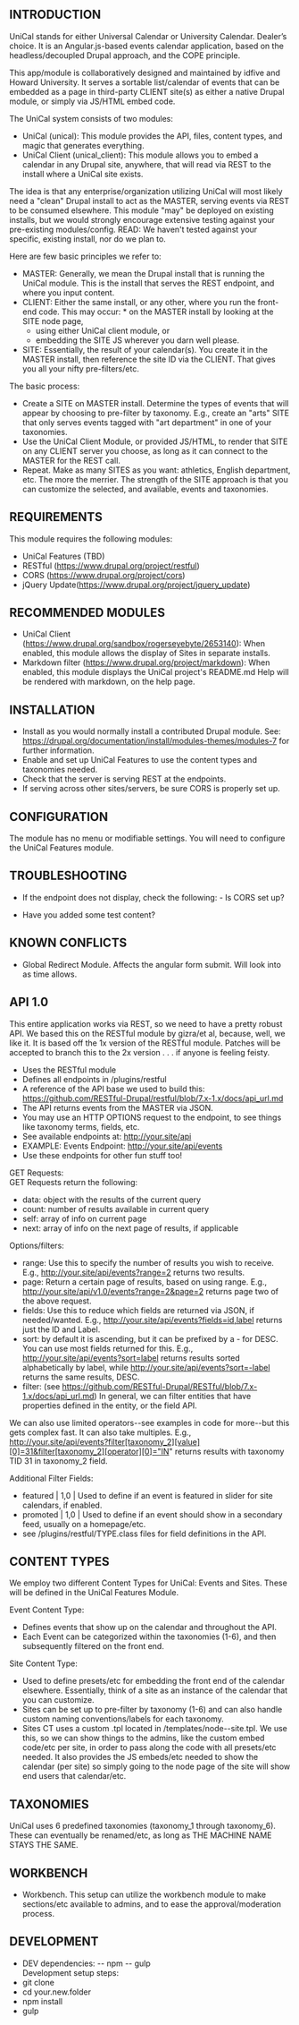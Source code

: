 INTRODUCTION
------------  
UniCal stands for either Universal Calendar or University Calendar. Dealer’s
choice. It is an Angular.js-based events calendar application, based on the
headless/decoupled Drupal approach, and the COPE principle.  

This app/module is collaboratively designed and maintained by idfive and Howard
University. It serves a sortable list/calendar of events that can be embedded as
a page in third-party CLIENT site(s) as either a native Drupal module, or simply
via JS/HTML embed code.

The UniCal system consists of two modules:  

* UniCal (unical): This module provides the API, files, content types, and magic
  that generates everything.
* UniCal Client (unical_client): This module allows you to embed a calendar in
  any Drupal site, anywhere, that will read via REST to the install where a
  UniCal site exists.  

The idea is that any enterprise/organization utilizing UniCal will most likely
need a "clean" Drupal install to act as the MASTER, serving events via REST to
be consumed elsewhere. This module "may" be deployed on existing installs, but
we would strongly encourage extensive testing against your pre-existing
modules/config. READ: We haven't tested against your specific, existing install,
nor do we plan to.  

Here are few basic principles we refer to:
* MASTER: Generally, we mean the Drupal install that is running the UniCal
  module. This is the install that serves the REST endpoint, and where you input
  content.
* CLIENT: Either the same install, or any other, where you run the front-end code.
  This may occur: * on the MASTER install by looking at the SITE node page,
  - using either UniCal client module, or 
  - embedding the SITE JS wherever you darn well please.
* SITE: Essentially, the result of your calendar(s). You create it in the MASTER
  install, then reference the site ID via the CLIENT. That gives you all your
  nifty pre-filters/etc.  

The basic process:
* Create a SITE on MASTER install. Determine the types of   events that will
  appear by choosing to pre-filter by taxonomy. E.g., create an "arts" SITE that
  only serves events tagged with "art department" in one of your taxonomies.
* Use the UniCal Client Module, or provided JS/HTML, to render that SITE on any
  CLIENT server you choose, as long as it can connect to the MASTER for the REST
  call.
* Repeat. Make as many SITES as you want: athletics, English department, etc.
  The more the merrier. The strength of the SITE approach is that you can
  customize the selected, and available, events and taxonomies.  

REQUIREMENTS
------------  
This module requires the following modules:   
* UniCal Features (TBD)  
* RESTful (https://www.drupal.org/project/restful)  
* CORS (https://www.drupal.org/project/cors)  
* jQuery Update(https://www.drupal.org/project/jquery_update)  

RECOMMENDED MODULES
-------------------   
* UniCal Client (https://www.drupal.org/sandbox/rogerseyebyte/2653140): When
  enabled, this module allows the display of Sites in separate installs.  
* Markdown filter (https://www.drupal.org/project/markdown): When enabled, this
  module displays the UniCal project's README.md Help will be rendered with
  markdown, on the help page.  

INSTALLATION
------------  
* Install as you would normally install a contributed Drupal module. See:  
  https://drupal.org/documentation/install/modules-themes/modules-7 for further
  information.
* Enable and set up UniCal Features to use the content types and taxonomies needed.
* Check that the server is serving REST at the endpoints.
* If serving across other sites/servers, be sure CORS is properly set up.  

CONFIGURATION
-------------  
The module has no menu or modifiable settings. You will need to configure the
UniCal Features module.  

TROUBLESHOOTING
---------------  
* If the endpoint does not display, check the following:   - Is CORS set up?   
- Have you added some test content?   

KNOWN CONFLICTS
---------------  
* Global Redirect Module. Affects the angular form submit. Will look into as time
  allows.    

API 1.0
-------
This entire application works via REST, so we need to have a pretty robust API.
We based this on the RESTful module by gizra/et al, because, well, we like it.
It is based off the 1x version of the RESTful module. Patches will be accepted
to branch this to the 2x version . . . if anyone is feeling feisty.
* Uses the RESTful module
* Defines all endpoints in /plugins/restful
* A reference of the API base we used to build this:
  https://github.com/RESTful-Drupal/restful/blob/7.x-1.x/docs/api_url.md
* The API returns events from the MASTER via JSON.
* You may use an HTTP OPTIONS request to the endpoint, to see things like
  taxonomy terms, fields, etc.
* See available endpoints at: http://your.site/api
* EXAMPLE: Events Endpoint: http://your.site/api/events
* Use these endpoints for other fun stuff too!  

GET Requests:  
GET Requests return the following:
* data: object with the results of the current query
* count: number of results available in current query
* self: array of info on current page
* next: array of info on the next page of results, if applicable  

Options/filters:  
* range: Use this to specify the number of results you wish to receive. E.g.,
  http://your.site/api/events?range=2 returns two results.  
* page: Return a certain page of results, based on using range. E.g.,
  http://your.site/api/v1.0/events?range=2&page=2 returns page two of the above
  request.  
* fields: Use this to reduce which fields are returned via JSON, if
  needed/wanted. E.g., http://your.site/api/events?fields=id,label returns just
  the ID and Label.  
* sort: by default it is ascending, but it can be prefixed by a - for DESC. You
  can use most fields returned for this. E.g., http://your.site/api/events?sort=label
  returns results sorted alphabetically by label, while
  http://your.site/api/events?sort=-label returns the same results, DESC.
* filter: (see https://github.com/RESTful-Drupal/RESTful/blob/7.x-1.x/docs/api_url.md)
  In general, we can filter entities that have properties defined in the entity,
  or the field API.

We can also use limited operators--see examples in code for more--but this gets
complex fast. It can also take multiples. E.g., http://your.site/api/events?filter[taxonomy_2][value][0]=31&filter[taxonomy_2][operator][0]="IN"
returns results with taxonomy TID 31 in taxonomy_2 field.

Additional Filter Fields:
* featured | 1,0 | Used to define if an event is featured in slider for site
  calendars, if enabled.
* promoted | 1,0 | Used to define if an event should show in a secondary feed,
  usually on a homepage/etc.
* see /plugins/restful/TYPE.class files for field definitions in the API.  


CONTENT TYPES
-------------
We employ two different Content Types for UniCal: Events and Sites. These will be
defined in the UniCal Features Module.  

Event Content Type:
* Defines events that show up on the calendar and throughout the API.
* Each Event can be categorized within the taxonomies (1-6), and then subsequently
  filtered on the front end.  

Site Content Type:
* Used to define presets/etc for embedding the front end of the calendar
  elsewhere. Essentially, think of a site as an instance of the calendar that
  you can customize.
* Sites can be set up to pre-filter by taxonomy (1-6) and can also handle custom
  naming conventions/labels for each taxonomy.
* Sites CT uses a custom .tpl located in /templates/node--site.tpl. We use this,
  so we can show things to the admins, like the custom embed code/etc per site,
  in order to pass along the code with all presets/etc needed. It also provides
  the JS embeds/etc needed to show the calendar (per site) so simply going to the
  node page of the site will show end users that calendar/etc.  

TAXONOMIES
----------
UniCal uses 6 predefined taxonomies (taxonomy_1 through taxonomy_6). These can
eventually be renamed/etc, as long as THE MACHINE NAME STAYS THE SAME.  

WORKBENCH
---------
- Workbench. This setup can utilize the workbench module to make sections/etc
  available to admins, and to ease the approval/moderation process.  

DEVELOPMENT
-----------
* DEV dependencies:
-- npm
-- gulp  
Development setup steps:
* git clone
* cd your.new.folder
* npm install
* gulp
